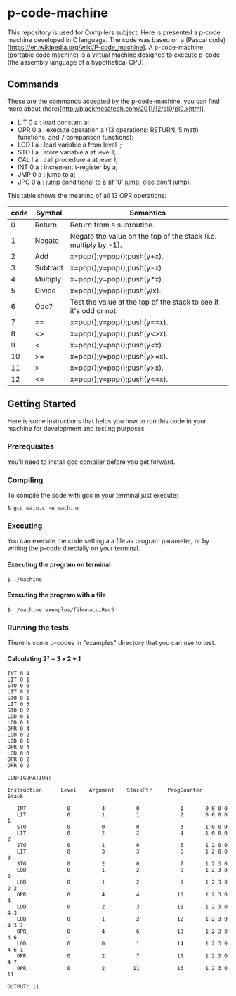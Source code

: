 # p-code-machine
This repository is used for Compilers subject. Here is presented a p-code machine developed in C language. The code was based on a (Pascal code)[https://en.wikipedia.org/wiki/P-code_machine]. A p-code-machine (portable code machine) is a virtual machine designed to execute p-code (the assembly language of a hypothetical CPU).

## Commands
These are the commands accepted by the p-code-machine, you can find more about (here)[http://blackmesatech.com/2011/12/pl0/pl0.xhtml].
- LIT 0 a : load constant a;
- OPR 0 a : execute operation a (13 operations: RETURN, 5 math functions, and 7 comparison functions);
- LOD l a : load variable a from level l;
- STO l a : store variable a at level l;
- CAL l a : call procedure a at level l;
- INT 0 a : increment t-register by a;
- JMP 0 a : jump to a;
- JPC 0 a : jump conditional to a (if '0' jump, else don't jump).

This table shows the meaning of all 13 OPR operations:

| code  | Symbol | Semantics |
| --- | --- | --- |
| 0  | Return  | Return from a subroutine.  |
| 1  | Negate  | Negate the value on the top of the stack (i.e. multiply by -1).  |
| 2  | Add  | x=pop();y=pop();push(y+x).  |
| 3  | Subtract  | x=pop();y=pop();push(y-x).  |
| 4  | Multiply  | x=pop();y=pop();push(y*x).  |
| 5  | Divide  | x=pop();y=pop();push(y/x).  |
| 6  | Odd?  | Test the value at the top of the stack to see if it's odd or not.  |
| 7  | == | x=pop();y=pop();push(y==x). |
| 8  | <> | x=pop();y=pop();push(y<>x). |
| 9  | < | x=pop();y=pop();push(y<x). |
| 10  | >= | x=pop();y=pop();push(y>=x). |
| 11  | > | x=pop();y=pop();push(y>x). |
| 12  | <= | x=pop();y=pop();push(y<=x). |

## Getting Started
Here is some instructions that helps you how to run this code in your machine for development and testing purposes.

### Prerequisites
You'll need to install gcc compiler before you get forward.

### Compiling
To compile the code with gcc in your terminal just execute:
```
$ gcc main.c -o machine
```

### Executing
You can execute the code setting a a file as program parameter, or by writing the p-code directally on your terminal.

#### Executing the program on terminal
```
$ ./machine
```

#### Executing the program with a file
```
$ ./machine exemplos/fibonacciRec5
```

### Running the tests
There is some p-codes in "examples" directory that you can use to test.

#### Calculating 2² + 3 x 2 + 1
```
INT 0 4
LIT 0 1
STO 0 0
LIT 0 2
STO 0 1
LIT 0 3
STO 0 2
LOD 0 1
LOD 0 1
OPR 0 4
LOD 0 2
LOD 0 1
OPR 0 4
LOD 0 0
OPR 0 2
OPR 0 2

CONFIGURATION:

Instruction 	 Level    Argument    StackPtr     ProgCounter     Stack

   INT             0          4          0             1 	   0 0 0 0 
   LIT             0          1          1             2 	   0 0 0 0 1 
   STO             0          0          0             3 	   1 0 0 0 
   LIT             0          2          2             4 	   1 0 0 0 2 
   STO             0          1          0             5 	   1 2 0 0 
   LIT             0          3          3             6 	   1 2 0 0 3 
   STO             0          2          0             7 	   1 2 3 0 
   LOD             0          1          2             8 	   1 2 3 0 2 
   LOD             0          1          2             9 	   1 2 3 0 2 2 
   OPR             0          4          4            10 	   1 2 3 0 4 
   LOD             0          2          3            11 	   1 2 3 0 4 3 
   LOD             0          1          2            12 	   1 2 3 0 4 3 2 
   OPR             0          4          6            13 	   1 2 3 0 4 6 
   LOD             0          0          1            14 	   1 2 3 0 4 6 1 
   OPR             0          2          7            15 	   1 2 3 0 4 7 
   OPR             0          2         11            16 	   1 2 3 0 11 

OUTPUT: 11
```